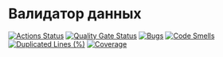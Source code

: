 # Валидатор данных

[![Actions Status](https://github.com/DenisX95/java-project-78/actions/workflows/hexlet-check.yml/badge.svg)](https://github.com/DenisX95/java-project-78/actions)
[![Quality Gate Status](https://sonarcloud.io/api/project_badges/measure?project=DenisX95_java-project-78&metric=alert_status)](https://sonarcloud.io/summary/new_code?id=DenisX95_java-project-78)
[![Bugs](https://sonarcloud.io/api/project_badges/measure?project=DenisX95_java-project-78&metric=bugs)](https://sonarcloud.io/summary/new_code?id=DenisX95_java-project-78)
[![Code Smells](https://sonarcloud.io/api/project_badges/measure?project=DenisX95_java-project-78&metric=code_smells)](https://sonarcloud.io/summary/new_code?id=DenisX95_java-project-78)
[![Duplicated Lines (%)](https://sonarcloud.io/api/project_badges/measure?project=DenisX95_java-project-78&metric=duplicated_lines_density)](https://sonarcloud.io/summary/new_code?id=DenisX95_java-project-78)
[![Coverage](https://sonarcloud.io/api/project_badges/measure?project=DenisX95_java-project-78&metric=coverage)](https://sonarcloud.io/summary/new_code?id=DenisX95_java-project-78)
